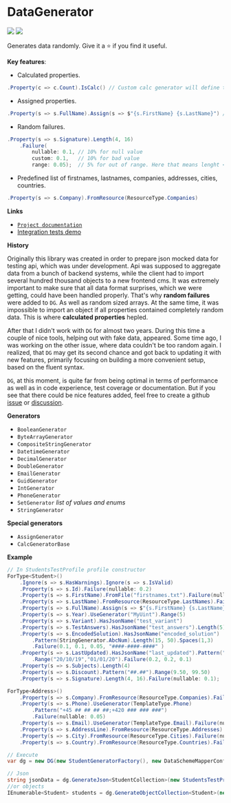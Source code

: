 # DataGenerator

[![](https://img.shields.io/nuget/v/Akov.DataGenerator)](https://www.nuget.org/packages/Akov.DataGenerator/) [![](https://img.shields.io/nuget/dt/akov.datagenerator)](https://www.nuget.org/packages/Akov.DataGenerator/)

Generates data randomly. Give it a &#11088; if you find it useful.

**Key features**:
* Calculated properties.
```csharp
.Property(c => c.Count).IsCalc() // Custom calc generator will define the logic rules
```
* Assigned properties.
```csharp
.Property(s => s.FullName).Assign(s => $"{s.FirstName} {s.LastName}") // FirstName and LastName are random here
```
* Random failures.
```csharp
.Property(s => s.Signature).Length(4, 16)
    .Failure(
        nullable: 0.1, // 10% for null value
        custom: 0.1,   // 10% for bad value
        range: 0.05);  // 5% for out of range. Here that means lenght < 4 or > 16 
```

* Predefined list of firstnames, lastnames, companies, addresses, cities, countries.
```csharp
.Property(s => s.Company).FromResource(ResourceType.Companies)
```

**Links**
* [`Project documentation`](https://github.com/akovanev/DataGenerator/wiki)
* [Integration tests demo](https://github.com/akovanev/DataGenerator/blob/master/Akov.DataGenerator.Demo/StudentsSampleTests/Tests/StudentHttpServiceTests.cs)

**History**

Originally this library was created in order to prepare json mocked data for testing api, which was under development. Api was supposed to aggregate data from a bunch of backend systems, while the client had to import several hundred thousand objects to a new frontend cms. It was extremely important to make sure that all data format surprises, which we were getting, could have been handled properly. That's why **random failures** were added to `DG`. As well as random sized arrays. At the same time, it was impossible to import an object if all properties contained completely random data. This is where **calculated properties** hepled. 

After that I didn't work with `DG` for almost two years. During this time a couple of nice tools, helping out with fake data, appeared. Some time ago, I was working on the other issue, where data couldn't be too random again. I realized, that `DG` may get its second chance and got back to updating it with new features, primarily focusing on building a more convenient setup, based on the fluent syntax.

`DG`, at this moment, is quite far from being optimal in terms of performance as well as in code experience, test coverage or documentation. But if you see that there could be nice features added, feel free to create a github [issue](https://github.com/akovanev/DataGenerator/issues) or [discussion](https://github.com/akovanev/DataGenerator/discussions). 

**Generators**
* `BooleanGenerator`
* `ByteArrayGenerator`
* `CompositeStringGenerator`
* `DatetimeGenerator`
* `DecimalGenerator`
* `DoubleGenerator`
* `EmailGenerator`
* `GuidGenerator`
* `IntGenerator`
* `PhoneGenerator`
* `SetGenerator` _list of values and enums_
* `StringGenerator`

**Special generators**
* `AssignGenerator`
* `CalcGeneratorBase`

**Example**
```csharp
// In StudentsTestProfile profile constructor
ForType<Student>()
    .Ignore(s => s.HasWarnings).Ignore(s => s.IsValid)
    .Property(s => s.Id).Failure(nullable: 0.2)
    .Property(s => s.FirstName).FromFile("firstnames.txt").Failure(nullable: 0.1)
    .Property(s => s.LastName).FromResource(ResourceType.LastNames).Failure(nullable: 0.1)
    .Property(s => s.FullName).Assign(s => $"{s.FirstName} {s.LastName}")
    .Property(s => s.Year).UseGenerator("MyUint").Range(5)
    .Property(s => s.Variant).HasJsonName("test_variant")
    .Property(s => s.TestAnswers).HasJsonName("test_answers").Length(5).Range(1, 5)
    .Property(s => s.EncodedSolution).HasJsonName("encoded_solution")
        .Pattern(StringGenerator.AbcNum).Length(15, 50).Spaces(1,3)
        .Failure(0.1, 0.1, 0.05, "####-####-####" )
    .Property(s => s.LastUpdated).HasJsonName("last_updated").Pattern("dd/MM/yy")
        .Range("20/10/19","01/01/20").Failure(0.2, 0.2, 0.1)
    .Property(s => s.Subjects).Length(4)
    .Property(s => s.Discount).Pattern("##.##").Range(9.50, 99.50)
    .Property(s => s.Signature).Length(4, 16).Failure(nullable: 0.1);

ForType<Address>()
    .Property(s => s.Company).FromResource(ResourceType.Companies).Failure(nullable: 0.1)
    .Property(s => s.Phone).UseGenerator(TemplateType.Phone)
        .Pattern("+45 ## ## ## ##;+420 ### ### ###")
        .Failure(nullable: 0.05)
    .Property(s => s.Email).UseGenerator(TemplateType.Email).Failure(nullable: 0.1)
    .Property(s => s.AddressLine).FromResource(ResourceType.Addresses).Failure(nullable: 0.25)
    .Property(s => s.City).FromResource(ResourceType.Cities).Failure(nullable: 0.1)
    .Property(s => s.Country).FromResource(ResourceType.Countries).Failure(nullable: 0.15);

// Execute 
var dg = new DG(new StudentGeneratorFactory(), new DataSchemeMapperConfig { UseCamelCase = true }); 

// Json
string jsonData = dg.GenerateJson<StudentCollection>(new StudentsTestProfile());
//or objects
IEnumerable<Student> students = dg.GenerateObjectCollection<Student>(new StudentsTestProfile(), 100); 

```

